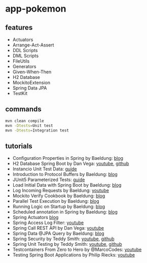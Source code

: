 # app-pokemon

## features

- Actuators
- Arrange-Act-Assert
- DDL Scripts
- DML Scripts
- FileUtils
- Generators
- Given-When-Then
- H2 Database
- MockitoExtension
- Spring Data JPA
- TestKit

## commands

```bash
mvn clean compile
mvn -Dtests=Unit test
mvn -Dtests=Integration test
```

## tutorials

- Configuration Properties in Spring by Baeldung: [blog](https://www.baeldung.com/configuration-properties-in-spring-boot)
- H2 Database Spring Boot by Dan Vega: [youtube](https://www.youtube.com/watch?v=PSrHcCwvfVQ), [github](https://github.com/danvega/h2-demo)
- Instancio Unit Test Data: [guide](https://www.instancio.org/user-guide/)
- Introduction to Protocol Buffers by Baeldung: [blog](https://www.baeldung.com/google-protocol-buffer)
- JUnit5 Parameterized Tests: [guide](https://junit.org/junit5/docs/current/user-guide/#writing-tests-parameterized-tests)
- Load Initial Data with Spring Boot by Baeldung: [blog](https://www.baeldung.com/spring-boot-data-sql-and-schema-sql)
- Log Incoming Requests by Baeldung: [youtube](https://www.baeldung.com/spring-http-logging)
- Mockito Verify Cookbook by Baeldung: [blog](https://www.baeldung.com/mockito-verify)
- Parallel Test Execution by Baeldung: [blog](https://www.baeldung.com/junit-5-parallel-tests)
- Running Logic on Startup by Baeldung: [blog](https://www.baeldung.com/running-setup-logic-on-startup-in-spring)
- Scheduled annotation in Spring by Baeldung: [blog](https://www.baeldung.com/spring-scheduled-tasks)
- Spring Actuators [blog](https://docs.spring.io/spring-boot/docs/2.1.13.RELEASE/reference/html/production-ready-endpoints.html)
- Spring Access Log Filter: [youtube](https://www.youtube.com/watch?v=E060vI9JWaM)
- Spring Call REST API by Dan Vega: [youtube](https://www.youtube.com/watch?v=XEtPVm_SL2Q)
- Spring Data @JPA Query by Baeldung: [blog](https://www.baeldung.com/spring-data-jpa-query)
- Spring Security by Teddy Smith: [youtube](https://www.youtube.com/watch?v=GjN5IauaflY&list=PL82C6-O4XrHe3sDCodw31GjXbwRdCyyuY&index=1), [github](https://github.com/teddysmithdev/pokemon-review-springboot/tree/master)
- Spring Unit Testing by Teddy Smith: [youtube](https://www.youtube.com/watch?v=jqwZthuBmZY&list=PL82C6-O4XrHcg8sNwpoDDhcxUCbFy855E), [github](https://github.com/teddysmithdev/pokemon-review-springboot/tree/master)
- Testcontainers From Zero to Hero by @MarcoCodes: [youtube](https://www.youtube.com/watch?v=v3eQCIWLYOw)
- Testing Spring Boot Applications by Philip Riecks: [youtube](https://www.youtube.com/watch?v=hR0bbk2tsF0)